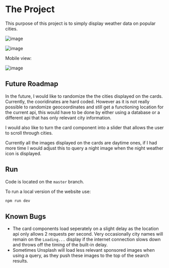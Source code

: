# The Project

This purpose of this project is to simply display weather data on popular cities.

![image](https://github.com/hartgit/Svelte/assets/113650559/59503caf-6df7-451a-b862-1c6e4a023722)

![image](https://github.com/hartgit/Svelte/assets/113650559/0898dcca-e44b-4ab7-bc86-3967a1647caf)

Mobile view:

![image](https://github.com/hartgit/Svelte/assets/113650559/306afd2f-dfce-4aef-af03-322e814bdaf1)

## Future Roadmap

In the future, I would like to randomize the the cities displayed on the cards. Currently, the cooridinates are hard coded. However as it is not really possible to randomize geocoordinates and still get a functioning location for the current api, this would have to be done by either using a database or a different api that has only relevant city information.

I would also like to turn the card component into a slider that allows the user to scroll through cities.

Currently all the images displayed on the cards are daytime ones, if I had more time I would adjust this to query a night image when the night weather icon is displayed.

## Run

Code is located on the `master` branch.

To run a local version of the website use:

```bash
npm run dev
```

## Known Bugs

* The card components load seperately on a slight delay as the location api only allows 2 requests per second. Very occasionally city names will remain on the `Loading...` display if the internet connection slows down and throws off the timing of the built-in delay.
* Sometimes Unsplash will load less relevant sponsored images when using a query, as they push these images to the top of the search results.
  


